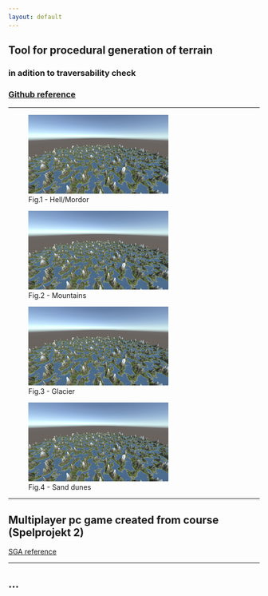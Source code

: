 ```yaml
---
layout: default
---
```



## Tool for procedural generation of terrain
### in adition to traversability check

### [Github reference](https://github.com/slypez/Procedural_generation_of_terrain)

***

<div flow = left> 
<figure>
  <img width="281" height="158" src="images/terrain/Mountains_2.png">
  <div> 
  <figcaption>Fig.1 - Hell/Mordor</figcaption>
  </div>

</figure>

<figure>
  <img width="281" height="158" src="images/terrain/Mountains_2.png">
  <div> 
  <figcaption>Fig.2 - Mountains</figcaption>
  </div> 
</figure>
</div>

<div flow = left> 
<figure>
  <img width="281" height="158" src="images/terrain/Mountains_2.png">
  <div>
  <figcaption>Fig.3 - Glacier</figcaption>
  </div>
</figure>

<figure>
  <img width="281" height="158" src="images/terrain/Mountains_2.png">
  <div>
  <figcaption>Fig.4 - Sand dunes</figcaption>
  </div>
</figure>
</div>

***

## Multiplayer pc game created from course (Spelprojekt 2)

[SGA reference](https://www.gameawards.se/Games/2019/re%3ASurge)

***

## ...
